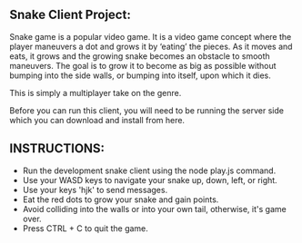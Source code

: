 Snake Client Project:
----------------------

Snake game is a popular video game. It is a video game concept where the player maneuvers a dot and grows it by ‘eating’ the pieces. As it moves and eats, it grows and the growing snake becomes an obstacle to smooth maneuvers. The goal is to grow it to become as big as possible without bumping into the side walls, or bumping into itself, upon which it dies.

This is simply a multiplayer take on the genre.

Before you can run this client, you will need to be running the server side which you can download and install from here. 



INSTRUCTIONS:
-------------

* Run the development snake client using the node play.js command.
* Use your WASD keys to navigate your snake up, down, left, or right.
* Use your keys 'hjk' to send messages.
* Eat the red dots to grow your snake and gain points.
* Avoid colliding into the walls or into your own tail, otherwise, it's game over.
* Press CTRL + C to quit the game.
